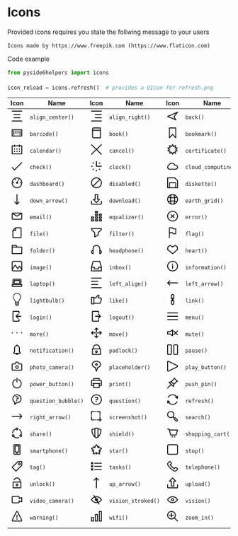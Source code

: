 # Icons

Provided icons requires you state the follwing message to your users

````
Icons made by https://www.freepik.com (https://www.flaticon.com)
````

Code example

````python
from pyside6helpers import icons

icon_reload = icons.refresh()  # provides a QIcon for refresh.png
````

| Icon | Name | Icon | Name | Icon | Name | Icon | Name |
|------|------|------|------|------|------|------|------|
| ![](pyside6helpers/resources/icons/align-center.png) | `align_center()` | ![](pyside6helpers/resources/icons/align-right.png) | `align_right()` | ![](pyside6helpers/resources/icons/back.png) | `back()` | ![](pyside6helpers/resources/icons/bar-chart.png) | `bar_chart()` |
| ![](pyside6helpers/resources/icons/barcode.png) | `barcode()` | ![](pyside6helpers/resources/icons/book.png) | `book()` | ![](pyside6helpers/resources/icons/bookmark.png) | `bookmark()` | ![](pyside6helpers/resources/icons/briefcase.png) | `briefcase()` |
| ![](pyside6helpers/resources/icons/calendar.png) | `calendar()` | ![](pyside6helpers/resources/icons/cancel.png) | `cancel()` | ![](pyside6helpers/resources/icons/certificate.png) | `certificate()` | ![](pyside6helpers/resources/icons/chat.png) | `chat()` |
| ![](pyside6helpers/resources/icons/check.png) | `check()` | ![](pyside6helpers/resources/icons/clock.png) | `clock()` | ![](pyside6helpers/resources/icons/cloud-computing.png) | `cloud_computing()` | ![](pyside6helpers/resources/icons/credit-card.png) | `credit_card()` |
| ![](pyside6helpers/resources/icons/dashboard.png) | `dashboard()` | ![](pyside6helpers/resources/icons/disabled.png) | `disabled()` | ![](pyside6helpers/resources/icons/diskette.png) | `diskette()` | ![](pyside6helpers/resources/icons/dislike.png) | `dislike()` |
| ![](pyside6helpers/resources/icons/down-arrow.png) | `down_arrow()` | ![](pyside6helpers/resources/icons/download.png) | `download()` | ![](pyside6helpers/resources/icons/earth-grid.png) | `earth_grid()` | ![](pyside6helpers/resources/icons/eject.png) | `eject()` |
| ![](pyside6helpers/resources/icons/email.png) | `email()` | ![](pyside6helpers/resources/icons/equalizer.png) | `equalizer()` | ![](pyside6helpers/resources/icons/error.png) | `error()` | ![](pyside6helpers/resources/icons/exclamation.png) | `exclamation()` |
| ![](pyside6helpers/resources/icons/file.png) | `file()` | ![](pyside6helpers/resources/icons/filter.png) | `filter()` | ![](pyside6helpers/resources/icons/flag.png) | `flag()` | ![](pyside6helpers/resources/icons/flash.png) | `flash()` |
| ![](pyside6helpers/resources/icons/folder.png) | `folder()` | ![](pyside6helpers/resources/icons/headphone.png) | `headphone()` | ![](pyside6helpers/resources/icons/heart.png) | `heart()` | ![](pyside6helpers/resources/icons/home.png) | `home()` |
| ![](pyside6helpers/resources/icons/image.png) | `image()` | ![](pyside6helpers/resources/icons/inbox.png) | `inbox()` | ![](pyside6helpers/resources/icons/information.png) | `information()` | ![](pyside6helpers/resources/icons/justify.png) | `justify()` |
| ![](pyside6helpers/resources/icons/laptop.png) | `laptop()` | ![](pyside6helpers/resources/icons/left-align.png) | `left_align()` | ![](pyside6helpers/resources/icons/left-arrow.png) | `left_arrow()` | ![](pyside6helpers/resources/icons/levels.png) | `levels()` |
| ![](pyside6helpers/resources/icons/lightbulb.png) | `lightbulb()` | ![](pyside6helpers/resources/icons/like.png) | `like()` | ![](pyside6helpers/resources/icons/link.png) | `link()` | ![](pyside6helpers/resources/icons/list.png) | `list()` |
| ![](pyside6helpers/resources/icons/login.png) | `login()` | ![](pyside6helpers/resources/icons/logout.png) | `logout()` | ![](pyside6helpers/resources/icons/menu.png) | `menu()` | ![](pyside6helpers/resources/icons/minus.png) | `minus()` |
| ![](pyside6helpers/resources/icons/more.png) | `more()` | ![](pyside6helpers/resources/icons/move.png) | `move()` | ![](pyside6helpers/resources/icons/mute.png) | `mute()` | ![](pyside6helpers/resources/icons/next.png) | `next()` |
| ![](pyside6helpers/resources/icons/notification.png) | `notification()` | ![](pyside6helpers/resources/icons/padlock.png) | `padlock()` | ![](pyside6helpers/resources/icons/pause.png) | `pause()` | ![](pyside6helpers/resources/icons/pencil.png) | `pencil()` |
| ![](pyside6helpers/resources/icons/photo-camera.png) | `photo_camera()` | ![](pyside6helpers/resources/icons/placeholder.png) | `placeholder()` | ![](pyside6helpers/resources/icons/play-button.png) | `play_button()` | ![](pyside6helpers/resources/icons/plus.png) | `plus()` |
| ![](pyside6helpers/resources/icons/power-button.png) | `power_button()` | ![](pyside6helpers/resources/icons/print.png) | `print()` | ![](pyside6helpers/resources/icons/push-pin.png) | `push_pin()` | ![](pyside6helpers/resources/icons/qr-code.png) | `qr_code()` |
| ![](pyside6helpers/resources/icons/question-bubble.png) | `question_bubble()` | ![](pyside6helpers/resources/icons/question.png) | `question()` | ![](pyside6helpers/resources/icons/refresh.png) | `refresh()` | ![](pyside6helpers/resources/icons/resize.png) | `resize()` |
| ![](pyside6helpers/resources/icons/right-arrow.png) | `right_arrow()` | ![](pyside6helpers/resources/icons/screenshot.png) | `screenshot()` | ![](pyside6helpers/resources/icons/search.png) | `search()` | ![](pyside6helpers/resources/icons/settings.png) | `settings()` |
| ![](pyside6helpers/resources/icons/share.png) | `share()` | ![](pyside6helpers/resources/icons/shield.png) | `shield()` | ![](pyside6helpers/resources/icons/shopping-cart.png) | `shopping_cart()` | ![](pyside6helpers/resources/icons/shuffle.png) | `shuffle()` |
| ![](pyside6helpers/resources/icons/smartphone.png) | `smartphone()` | ![](pyside6helpers/resources/icons/star.png) | `star()` | ![](pyside6helpers/resources/icons/stop.png) | `stop()` | ![](pyside6helpers/resources/icons/tablet.png) | `tablet()` |
| ![](pyside6helpers/resources/icons/tag.png) | `tag()` | ![](pyside6helpers/resources/icons/tasks.png) | `tasks()` | ![](pyside6helpers/resources/icons/telephone.png) | `telephone()` | ![](pyside6helpers/resources/icons/trash.png) | `trash()` |
| ![](pyside6helpers/resources/icons/unlock.png) | `unlock()` | ![](pyside6helpers/resources/icons/up-arrow.png) | `up_arrow()` | ![](pyside6helpers/resources/icons/upload.png) | `upload()` | ![](pyside6helpers/resources/icons/user.png) | `user()` |
| ![](pyside6helpers/resources/icons/video-camera.png) | `video_camera()` | ![](pyside6helpers/resources/icons/vision-stroked.png) | `vision_stroked()` | ![](pyside6helpers/resources/icons/vision.png) | `vision()` | ![](pyside6helpers/resources/icons/volume.png) | `volume()` |
| ![](pyside6helpers/resources/icons/warning.png) | `warning()` | ![](pyside6helpers/resources/icons/wifi.png) | `wifi()` | ![](pyside6helpers/resources/icons/zoom-in.png) | `zoom_in()` | ![](pyside6helpers/resources/icons/zoom-out.png) | `zoom_out()` |
|   |   |   |   |   |   |   |   |

